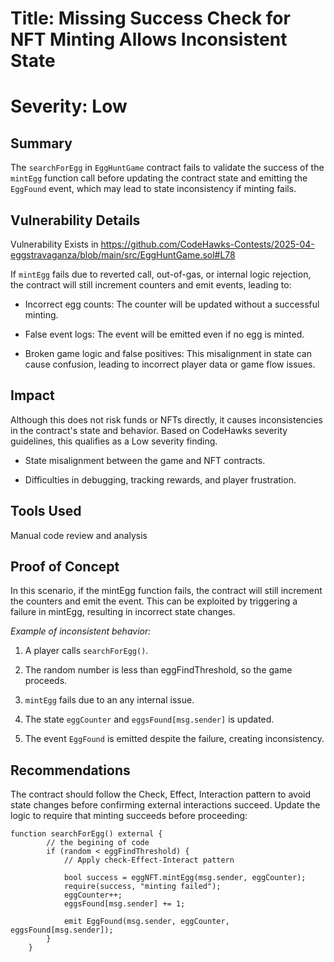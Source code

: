 # Title: Missing Success Check for NFT Minting Allows Inconsistent State

# Severity: Low

## Summary

The `searchForEgg` in `EggHuntGame` contract fails to validate the success of the `mintEgg` function call before updating the contract state and emitting the `EggFound` event, which may lead to state inconsistency if minting fails.


## Vulnerability Details

Vulnerability Exists in https://github.com/CodeHawks-Contests/2025-04-eggstravaganza/blob/main/src/EggHuntGame.sol#L78

If `mintEgg` fails due to reverted call, out-of-gas, or internal logic rejection, the contract will still increment counters and emit events, leading to:

* Incorrect egg counts: The counter will be updated without a successful minting.

* False event logs: The event will be emitted even if no egg is minted.

* Broken game logic and false positives: This misalignment in state can cause confusion, leading to incorrect player data or game flow issues.

## Impact
Although this does not risk funds or NFTs directly, it causes inconsistencies in the contract's state and behavior. Based on CodeHawks severity guidelines, this qualifies as a Low severity finding.

* State misalignment between the game and NFT contracts.

* Difficulties in debugging, tracking rewards, and player frustration.

## Tools Used

Manual code review and analysis

## Proof of Concept

In this scenario, if the mintEgg function fails, the contract will still increment the counters and emit the event. This can be exploited by triggering a failure in mintEgg, resulting in incorrect state changes.

*Example of inconsistent behavior:*

1. A player calls `searchForEgg()`.

2. The random number is less than eggFindThreshold, so the game proceeds.

3. `mintEgg` fails due to an any internal issue.

4. The state `eggCounter` and `eggsFound[msg.sender]` is updated.

5. The event `EggFound` is emitted despite the failure, creating inconsistency.

## Recommendations

The contract should follow the Check, Effect, Interaction pattern to avoid state changes before confirming external interactions succeed. Update the logic to require that minting succeeds before proceeding:

```solidity
function searchForEgg() external {
        // the begining of code 
        if (random < eggFindThreshold) {
            // Apply check-Effect-Interact pattern

            bool success = eggNFT.mintEgg(msg.sender, eggCounter);
            require(success, "minting failed");
            eggCounter++;
            eggsFound[msg.sender] += 1;
            
            emit EggFound(msg.sender, eggCounter, eggsFound[msg.sender]);
        }
    }
`````